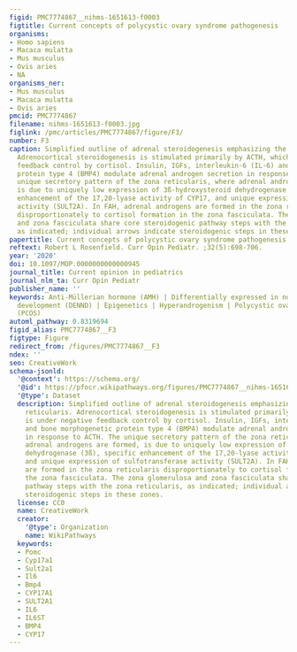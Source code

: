 ```yaml
---
figid: PMC7774867__nihms-1651613-f0003
figtitle: Current concepts of polycystic ovary syndrome pathogenesis
organisms:
- Homo sapiens
- Macaca mulatta
- Mus musculus
- Ovis aries
- NA
organisms_ner:
- Mus musculus
- Macaca mulatta
- Ovis aries
pmcid: PMC7774867
filename: nihms-1651613-f0003.jpg
figlink: /pmc/articles/PMC7774867/figure/F3/
number: F3
caption: Simplified outline of adrenal steroidogenesis emphasizing the zona reticularis.
  Adrenocortical steroidogenesis is stimulated primarily by ACTH, which is under negative
  feedback control by cortisol. Insulin, IGFs, interleukin-6 (IL-6) and bone morphogenetic
  protein type 4 (BMP4) modulate adrenal androgen secretion in response to ACTH. The
  unique secretory pattern of the zona reticularis, where adrenal androgens are formed,
  is due to uniquely low expression of 3ß-hydroxysteroid dehydrogenase (3ß), specific
  enhancement of the 17,20-lyase activity of CYP17, and unique expression of sulfotransferase
  activity (SULT2A). In FAH, adrenal androgens are formed in the zona reticularis
  disproportionately to cortisol formation in the zona fasciculata. The zona glomerulosa
  and zona fasciculata share core steroidogenic pathway steps with the zona reticularis,
  as indicated; individual arrows indicate steroidogenic steps in these zones.
papertitle: Current concepts of polycystic ovary syndrome pathogenesis.
reftext: Robert L Rosenfield. Curr Opin Pediatr. ;32(5):698-706.
year: '2020'
doi: 10.1097/MOP.0000000000000945
journal_title: Current opinion in pediatrics
journal_nlm_ta: Curr Opin Pediatr
publisher_name: ''
keywords: Anti-Müllerian hormone (AMH) | Differentially expressed in normal and neoplastic
  development (DENND) | Epigenetics | Hyperandrogenism | Polycystic ovary syndrome
  (PCOS)
automl_pathway: 0.8319694
figid_alias: PMC7774867__F3
figtype: Figure
redirect_from: /figures/PMC7774867__F3
ndex: ''
seo: CreativeWork
schema-jsonld:
  '@context': https://schema.org/
  '@id': https://pfocr.wikipathways.org/figures/PMC7774867__nihms-1651613-f0003.html
  '@type': Dataset
  description: Simplified outline of adrenal steroidogenesis emphasizing the zona
    reticularis. Adrenocortical steroidogenesis is stimulated primarily by ACTH, which
    is under negative feedback control by cortisol. Insulin, IGFs, interleukin-6 (IL-6)
    and bone morphogenetic protein type 4 (BMP4) modulate adrenal androgen secretion
    in response to ACTH. The unique secretory pattern of the zona reticularis, where
    adrenal androgens are formed, is due to uniquely low expression of 3ß-hydroxysteroid
    dehydrogenase (3ß), specific enhancement of the 17,20-lyase activity of CYP17,
    and unique expression of sulfotransferase activity (SULT2A). In FAH, adrenal androgens
    are formed in the zona reticularis disproportionately to cortisol formation in
    the zona fasciculata. The zona glomerulosa and zona fasciculata share core steroidogenic
    pathway steps with the zona reticularis, as indicated; individual arrows indicate
    steroidogenic steps in these zones.
  license: CC0
  name: CreativeWork
  creator:
    '@type': Organization
    name: WikiPathways
  keywords:
  - Pomc
  - Cyp17a1
  - Sult2a1
  - Il6
  - Bmp4
  - CYP17A1
  - SULT2A1
  - IL6
  - IL6ST
  - BMP4
  - CYP17
---
```

